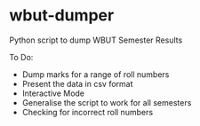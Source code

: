 # wbut-dumper
Python script to dump WBUT Semester Results

To Do:

* Dump marks for a range of roll numbers  
* Present the data in csv format  
* Interactive Mode  
* Generalise the script to work for all semesters  
* Checking for incorrect roll numbers  
